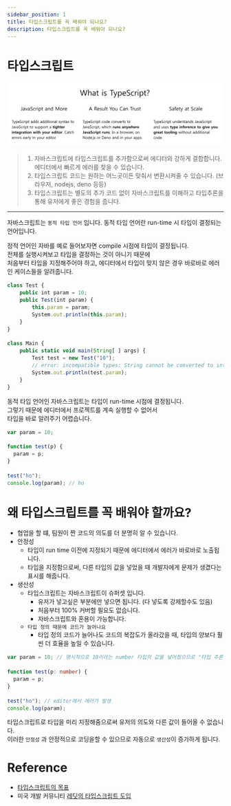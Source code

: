 ```yaml
---
sidebar_position: 1
title: 타입스크립트를 꼭 배워야 되나요?
description: 타입스크립트를 꼭 배워야 되나요?
---
```


<head>
  <meta name="title" content="타입스크립트란? | 기초부터 시작하는 타입스크립트" data-rh="true" />
  <meta name="description" content="타입스크립트를 꼭 배워야 되나요?" data-rh="true" />
  <meta property="og:title" content="타입스크립트란? | 기초부터 시작하는 타입스크립트" data-rh="true" />
  <meta property="og:description" content="타입스크립트를 꼭 배워야 되나요?" data-rh="true" />
</head>

# 타입스크립트

![what is typescript](/img/why-typescript/why-learn-typescript/what-is-typescript.jpg)

> 1. 자바스크립트에 타입스크립트를 추가함으로써 에디터와 강하게 결합합니다. 에디터에서 빠르게 에러를 찾을 수 있습니다.
> 2. 타입스크립트 코드는 원하는 어느곳이든 맞춰서 변환시켜줄 수 있습니다. (브라우저, nodejs, deno 등등)
> 3. 타입스크립트는 별도의 추가 코드 없이 자바스크립트를 이해하고 타입추론을 통해 유저에게 좋은 경험을 줍니다.

---

자바스크립트는 `동적 타입 언어` 입니다. 동적 타입 언어란 run-time 시 타입이 결정되는 언어입니다.

정적 언어인 자바를 예로 들어보자면 compile 시점에 타입이 결정됩니다.  
전체를 실행시켜보고 타입을 결정하는 것이 아니기 때문에  
처음부터 타입을 지정해주어야 하고, 에디터에서 타입이 맞지 않은 경우 바로바로 에러인 케이스들을 알려줍니다.

```js
class Test {
    public int param = 10;
    public Test(int param) {
        this.param = param;
        System.out.println(this.param);
    }
}

class Main {
    public static void main(String[ ] args) {
        Test test = new Test("10");
        // error: incompatible types: String cannot be converted to int Test test = new Test("10");
        System.out.println(test.param);
    }
}
```

동적 타입 언어인 자바스크립트는 타입이 run-time 시점에 결정됩니다.  
그렇기 때문에 에디터에서 프로젝트를 계속 실행할 수 없어서  
타입을 바로 알려주기 어렵습니다.

```js
var param = 10;

function test(p) {
  param = p;
}

test("ho");
console.log(param); // ho
```

# 왜 타입스크립트를 꼭 배워야 할까요?

- 협업을 할 떄, 팀원이 짠 코드의 의도를 더 분명히 알 수 있습니다.
- 안정성
  - 타입이 run time 이전에 지정되기 때문에 에디터에서 에러가 바로바로 노출됩니다.
  - 타입을 지정함으로써, 다른 타입의 값을 넣었을 때 개발자에게 문제가 생겼다는 표시를 해줍니다.
- 생산성
  - 타입스크립트는 자바스크립트이 슈퍼셋 입니다.
    - 유저가 넣고싶은 부분에만 넣으면 됩니다. (다 넣도록 강제할수도 있음)
    - 처음부터 100% 커버할 필요도 없습니다.
    - 자바스크립트와 혼용이 가능합니다.
  - `타입 정의 때문에 코드가 늘어나요`
    - 타입 정의 코드가 늘어나도 코드의 복잡도가 올라갔을 때, 타입의 양보다 훨씬 더 효율을 높일 수 있습니다.

```ts
var param = 10; // 명시적으로 10이라는 number 타입의 값을 넣어줬으므로 "타입 추론"

function test(p: number) {
  param = p;
}

test("ho"); // editor에서 에러가 발생
console.log(param);
```

타입스크립트로 타입을 미리 지정해줌으로써 유저의 의도와 다른 값이 들어올 수 없습니다.  
이러한 `안정성` 과 안정적으로 코딩을할 수 있으므로 자동으로 `생산성`이 증가하게 됩니다.

# Reference

- [타입스크립트의 목표](https://github.com/Microsoft/TypeScript/wiki/TypeScript-Design-Goals)
- 미국 개발 커뮤니티 [레딧의 타입스크립트 도입](https://medium.com/@constell99/%EC%9A%B0%EB%A6%AC%EA%B0%80-typescript%EB%A5%BC-%EC%84%A0%ED%83%9D%ED%95%9C-%EC%9D%B4%EC%9C%A0-b0a423654f1e)
